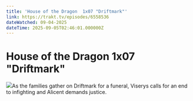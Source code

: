 ```yaml
---
title: 'House of the Dragon  1x07 "Driftmark"' 
link: https://trakt.tv/episodes/6558536
dateWatched: 09-04-2025
dateTime: 2025-09-05T02:46:01.000000Z
---
```

# House of the Dragon  1x07 "Driftmark"

![](https://walter-r2.trakt.tv/images/episodes/006/558/536/screenshots/thumb/d1f6dd4e20.jpg)As the families gather on Driftmark for a funeral, Viserys calls for an end to infighting and Alicent demands justice.